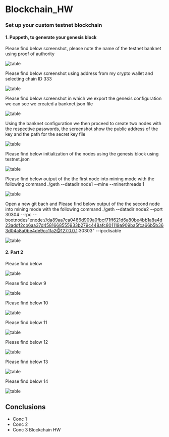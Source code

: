 # Blockchain_HW

###  Set up your custom testnet blockchain
#### 1. Puppeth, to generate your genesis block 

Please find below screenshot, please note the name of the testnet banknet using proof of authority

![table](https://github.com/andreaovelar/Blockchain_HW18/blob/master/images/Capture.PNG "CLOSE")

Please find below screenshot using address from my crypto wallet and selecting chain ID 333

![table](https://github.com/andreaovelar/Blockchain_HW18/blob/master/images/Capture1.PNG "CLOSE")

Please find below screenshot in which we export the genesis configuration we can see we created a banknet.json file 

![table](https://github.com/andreaovelar/Blockchain_HW18/blob/master/images/Capture2.PNG "CLOSE")

Using the banknet configuration we then proceed to create two nodes with the respective passwords, the screenshot show the public address of the key and the path for the secret key file 

![table](https://github.com/andreaovelar/Blockchain_HW18/blob/master/images/Capture3.PNG "CLOSE")

Please find below initialization of the nodes using the genesis block using testnet.json

![table](https://github.com/andreaovelar/Blockchain_HW18/blob/master/images/Capture4.PNG "CLOSE")

Please find below output of the the first node into mining mode with the following command ./geth --datadir node1 --mine --minerthreads 1

![table](https://github.com/andreaovelar/Blockchain_HW18/blob/master/images/Capture55.PNG "CLOSE")

Open a new git bach and Please find below output of the the second node into mining mode with the following command ./geth --datadir node2 --port 30304 --rpc --bootnodes"enode://da89aa7ca0466d909a0fbcf71ff621d6a80be4bb1a8a4d23addf2cb6aa37d4581668555933b279c448afc801119a909ba5fca66b5b363d04a8a0be4de9cc1fa2@127.0.0.1:30303" --ipcdisable 

![table](https://github.com/andreaovelar/Blockchain_HW18/blob/master/images/Capture6.PNG "CLOSE")


#### 2. Part 2 

Please find below 

![table](https://github.com/andreaovelar/Blockchain_HW18/blob/master/images/Capture7.PNG "CLOSE")

Please find below 9

![table](https://github.com/andreaovelar/Blockchain_HW18/blob/master/images/Capture8.PNG "CLOSE")

Please find below 10

![table](https://github.com/andreaovelar/Blockchain_HW18/blob/master/images/Capture9.PNG "CLOSE")

Please find below 11

![table](https://github.com/andreaovelar/Blockchain_HW18/blob/master/images/Capture10.PNG "CLOSE")

Please find below 12

![table](https://github.com/andreaovelar/Blockchain_HW18/blob/master/images/Capture11.PNG "CLOSE")

Please find below 13

![table](https://github.com/andreaovelar/Blockchain_HW18/blob/master/images/Capture12.PNG "CLOSE")

Please find below 14

![table](https://github.com/andreaovelar/Blockchain_HW18/blob/master/images/Capture13.PNG "CLOSE")

## Conclusions 
* Conc 1 
* Conc 2
* Conc 3
Blockchain HW 
